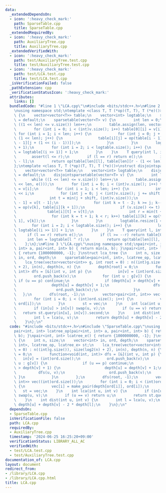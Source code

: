 ```yaml
---
data:
  _extendedDependsOn:
  - icon: ':heavy_check_mark:'
    path: SparseTable.cpp
    title: SparseTable.cpp
  _extendedRequiredBy:
  - icon: ':heavy_check_mark:'
    path: AuxiliaryTree.cpp
    title: AuxiliaryTree.cpp
  _extendedVerifiedWith:
  - icon: ':heavy_check_mark:'
    path: test/AuxiliaryTree.test.cpp
    title: test/AuxiliaryTree.test.cpp
  - icon: ':heavy_check_mark:'
    path: test/LCA.test.cpp
    title: test/LCA.test.cpp
  _isVerificationFailed: false
  _pathExtension: cpp
  _verificationStatusIcon: ':heavy_check_mark:'
  attributes:
    links: []
  bundledCode: "#line 1 \"LCA.cpp\"\n#include <bits/stdc++.h>\n#line 2 \"SparseTable.cpp\"\
    \nusing namespace std;\ntemplate <class T, T (*op)(T, T), T (*e)()>\nstruct sparsetable\
    \ {\n    vector<vector<T>> table;\n    vector<int> logtable;\n    sparsetable()\
    \ = default;\n    sparsetable(vector<T> v) {\n        int len = 0;\n        while\
    \ ((1 << len) <= v.size()) len++;\n        table.assign(len, vector<T>(1 << len));\n\
    \        for (int i = 0; i < (int)v.size(); i++) table[0][i] = v[i];\n       \
    \ for (int i = 1; i < len; i++) {\n            for (int j = 0; j + (1 << i) <=\
    \ (1 << len); j++) {\n                table[i][j] = op(table[i - 1][j], table[i\
    \ - 1][j + (1 << (i - 1))]);\n            }\n        }\n        logtable.resize(v.size()\
    \ + 1);\n        for (int i = 2; i < logtable.size(); i++) {\n            logtable[i]\
    \ = logtable[(i >> 1)] + 1;\n        }\n    }\n    T query(int l, int r) {\n \
    \       assert(l <= r);\n        if (l == r) return e();\n        int len = logtable[r\
    \ - l];\n        return op(table[len][l], table[len][r - (1 << len)]);\n    }\n\
    };\ntemplate <class T, T (*op)(T, T), T (*e)()>\nstruct disjointsparsetable {\n\
    \    vector<vector<T>> table;\n    vector<int> logtable;\n    disjointsparsetable()\
    \ = default;\n    disjointsparsetable(vector<T> v) {\n        int len = 0;\n \
    \       while ((1 << len) <= v.size()) len++;\n        table.assign(len, vector<T>(1\
    \ << len, e()));\n        for (int i = 0; i < (int)v.size(); i++) table[0][i]\
    \ = v[i];\n        for (int i = 1; i < len; i++) {\n            int shift = 1\
    \ << i;\n            for (int j = 0; j < (int)v.size(); j += shift << 1) {\n \
    \               int t = min(j + shift, (int)v.size());\n                table[i][t\
    \ - 1] = v[t - 1];\n                for (int k = t - 2; k >= j; k--) table[i][k]\
    \ = op(v[k], table[i][k + 1]);\n                if (v.size() <= t) break;\n  \
    \              table[i][t] = v[t];\n                int r = min(t + shift, (int)v.size());\n\
    \                for (int k = t + 1; k < r; k++) table[i][k] = op(table[i][k -\
    \ 1], v[k]);\n            }\n        }\n        logtable.resize(1 << len);\n \
    \       for (int i = 2; i < logtable.size(); i++) {\n            logtable[i] =\
    \ logtable[(i >> 1)] + 1;\n        }\n    }\n    T query(int l, int r) {\n   \
    \     if (l == r) return e();\n        if (l >= --r) return table[0][l];\n   \
    \     int len = logtable[l ^ r];\n        return op(table[len][l], table[len][r]);\n\
    \    };\n};\n#line 3 \"LCA.cpp\"\nusing namespace std;\npair<int, int> lcatree_op(pair<int,\
    \ int> a, pair<int, int> b) { return min(a, b); }\npair<int, int> lcatree_e()\
    \ { return {1000000000, -1}; }\nstruct lca_tree {\n    int n, size;\n    vector<int>\
    \ in, ord, depth;\n    sparsetable<pair<int, int>, lcatree_op, lcatree_e> st;\n\
    \    lca_tree(vector<vector<int>> g, int root = 0) : n((int)g.size()), size(log2(n)\
    \ + 2), in(n), depth(n, n) {\n        depth[root] = 0;\n        function<void(int,\
    \ int)> dfs = [&](int v, int p) {\n            in[v] = (int)ord.size();\n    \
    \        ord.push_back(v);\n            for (int u : g[v]) {\n               \
    \ if (u == p) continue;\n                if (depth[u] > depth[v] + 1) {\n    \
    \                depth[u] = depth[v] + 1;\n                    dfs(u, v);\n  \
    \                  ord.push_back(v);\n                }\n            }\n     \
    \   };\n        dfs(root, -1);\n        vector<pair<int, int>> vec((int)ord.size());\n\
    \        for (int i = 0; i < (int)ord.size(); i++) {\n            vec[i] = make_pair(depth[ord[i]],\
    \ ord[i]);\n        }\n        st = vec;\n    }\n    int lca(int u, int v) {\n\
    \        if (in[u] > in[v]) swap(u, v);\n        if (u == v) return u;\n     \
    \   return st.query(in[u], in[v]).second;\n    }\n    int dist(int u, int v) {\n\
    \        int l = lca(u, v);\n        return depth[u] + depth[v] - 2 * depth[l];\n\
    \    }\n};\n"
  code: "#include <bits/stdc++.h>\n#include \"SparseTable.cpp\"\nusing namespace std;\n\
    pair<int, int> lcatree_op(pair<int, int> a, pair<int, int> b) { return min(a,\
    \ b); }\npair<int, int> lcatree_e() { return {1000000000, -1}; }\nstruct lca_tree\
    \ {\n    int n, size;\n    vector<int> in, ord, depth;\n    sparsetable<pair<int,\
    \ int>, lcatree_op, lcatree_e> st;\n    lca_tree(vector<vector<int>> g, int root\
    \ = 0) : n((int)g.size()), size(log2(n) + 2), in(n), depth(n, n) {\n        depth[root]\
    \ = 0;\n        function<void(int, int)> dfs = [&](int v, int p) {\n         \
    \   in[v] = (int)ord.size();\n            ord.push_back(v);\n            for (int\
    \ u : g[v]) {\n                if (u == p) continue;\n                if (depth[u]\
    \ > depth[v] + 1) {\n                    depth[u] = depth[v] + 1;\n          \
    \          dfs(u, v);\n                    ord.push_back(v);\n               \
    \ }\n            }\n        };\n        dfs(root, -1);\n        vector<pair<int,\
    \ int>> vec((int)ord.size());\n        for (int i = 0; i < (int)ord.size(); i++)\
    \ {\n            vec[i] = make_pair(depth[ord[i]], ord[i]);\n        }\n     \
    \   st = vec;\n    }\n    int lca(int u, int v) {\n        if (in[u] > in[v])\
    \ swap(u, v);\n        if (u == v) return u;\n        return st.query(in[u], in[v]).second;\n\
    \    }\n    int dist(int u, int v) {\n        int l = lca(u, v);\n        return\
    \ depth[u] + depth[v] - 2 * depth[l];\n    }\n};\n"
  dependsOn:
  - SparseTable.cpp
  isVerificationFile: false
  path: LCA.cpp
  requiredBy:
  - AuxiliaryTree.cpp
  timestamp: '2024-06-25 16:25:20+09:00'
  verificationStatus: LIBRARY_ALL_AC
  verifiedWith:
  - test/LCA.test.cpp
  - test/AuxiliaryTree.test.cpp
documentation_of: LCA.cpp
layout: document
redirect_from:
- /library/LCA.cpp
- /library/LCA.cpp.html
title: LCA.cpp
---
```

